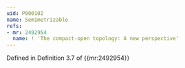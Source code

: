 ```yaml
---
uid: P000102
name: Semimetrizable
refs:
- mr: 2492954
  name: ! 'The compact-open topology: A new perspective'
---
```


Defined in Definition 3.7 of {{mr:2492954}}
